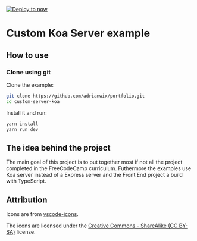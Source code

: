 [![Deploy to now](https://deploy.now.sh/static/button.svg)](https://deploy.now.sh/?repo=https://github.com/zeit/next.js/tree/master/examples/custom-server-koa)

# Custom Koa Server example

## How to use

### Clone using git

Clone the example:

```bash
git clone https://github.com/adrianwix/portfolio.git
cd custom-server-koa
```

Install it and run:

```bash
yarn install
yarn run dev
```

## The idea behind the project

The main goal of this project is to put together most if not all the project completed in the FreeCodeCamp curriculum. Futhermore the examples use Koa server instead of a Express server and the Front End project a build with TypeScript.

## Attribution

Icons are from [vscode-icons](https://github.com/vscode-icons/vscode-icons).

The icons are licensed under the [Creative Commons - ShareAlike (CC BY-SA)](https://creativecommons.org/licenses/by-sa/4.0/) license.
